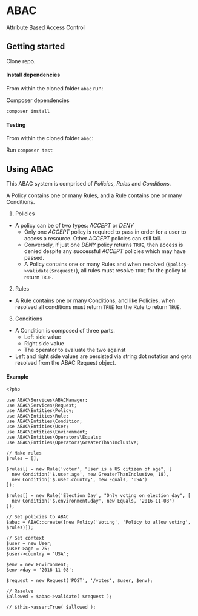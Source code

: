 # ABAC

Attribute Based Access Control

## Getting started

Clone repo.

#### Install dependencies

From within the cloned folder `abac` run:

Composer dependencies

```
composer install
```

#### Testing

From within the cloned folder `abac`:

Run `composer test`

## Using ABAC

This ABAC system is comprised of *Policies*, *Rules* and *Conditions*.

A Policy contains one or many Rules, and a Rule contains one or many Conditions.

1) Policies
- A policy can be of two types: *ACCEPT* or *DENY*
  - Only one *ACCEPT* policy is required to pass in order for a user to access a resource.  Other *ACCEPT* policies can still fail.
  - Conversely, if just one *DENY* policy returns `TRUE`, then access is denied despite any successful *ACCEPT* policies which may have passed.
  - A Policy contains one or many Rules and when resolved (`$policy->validate($request)`), all rules must resolve `TRUE` for the policy to return `TRUE`.

2) Rules
- A Rule contains one or many Conditions, and like Policies, when resolved all conditions must return `TRUE` for the Rule to return `TRUE`.

3) Conditions
- A Condition is composed of three parts.
  - Left side value
  - Right side value
  - The operator to evaluate the two against
- Left and right side values are persisted via string dot notation and gets resolved from the ABAC Request object.

#### Example
```
<?php

use ABAC\Services\ABACManager;
use ABAC\Services\Request;
use ABAC\Entities\Policy;
use ABAC\Entities\Rule;
use ABAC\Entities\Condition;
use ABAC\Entities\User;
use ABAC\Entities\Environment;
use ABAC\Entities\Operators\Equals;
use ABAC\Entities\Operators\GreaterThanInclusive;

// Make rules
$rules = [];

$rules[] = new Rule('voter', "User is a US citizen of age", [
  new Condition('$.user.age', new GreaterThanInclusive, 18),
  new Condition('$.user.country', new Equals, 'USA')
]);

$rules[] = new Rule('Election Day', "Only voting on election day", [
  new Condition('$.environment.day', new Equals, '2016-11-08')
]);

// Set policies to ABAC
$abac = ABAC::create([new Policy('Voting', 'Policy to allow voting', $rules)]);

// Set context
$user = new User;
$user->age = 25;
$user->country = 'USA';

$env = new Environment;
$env->day = '2016-11-08';

$request = new Request('POST', '/votes', $user, $env);

// Resolve
$allowed = $abac->validate( $request );

// $this->assertTrue( $allowed );

```
